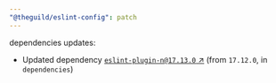 ```yaml
---
"@theguild/eslint-config": patch
---
```

dependencies updates:
  - Updated dependency [`eslint-plugin-n@17.13.0` ↗︎](https://www.npmjs.com/package/eslint-plugin-n/v/17.13.0) (from `17.12.0`, in `dependencies`)
